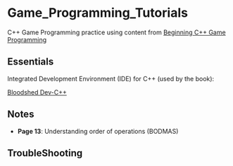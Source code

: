 # Game_Programming_Tutorials

C++ Game Programming practice using content from [Beginning C++ Game Programming](https://www.amazon.co.uk/Beginning-Programming-Premier-Press-Development/dp/1592002056/ref=sr_1_10?s=books&ie=UTF8&qid=1529356234&sr=1-10&keywords=Michael+Dawson)


## Essentials

Integrated Development Environment (IDE) for C++ (used by the book): 
    
 [Bloodshed Dev-C++](https://sourceforge.net/projects/orwelldevcpp/)
    
## Notes
- **Page 13**: Understanding order of operations (BODMAS)
    
## TroubleShooting
